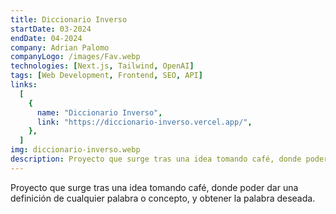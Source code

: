 ```yaml
---
title: Diccionario Inverso
startDate: 03-2024
endDate: 04-2024
company: Adrian Palomo
companyLogo: /images/Fav.webp
technologies: [Next.js, Tailwind, OpenAI]
tags: [Web Development, Frontend, SEO, API]
links:
  [
    {
      name: "Diccionario Inverso",
      link: "https://diccionario-inverso.vercel.app/",
    },
  ]
img: diccionario-inverso.webp
description: Proyecto que surge tras una idea tomando café, donde poder dar una definición de cualquier palabra o concepto, y obtener la palabra deseada.
---
```


Proyecto que surge tras una idea tomando café, donde poder dar una definición de cualquier palabra o concepto, y obtener la palabra deseada.

